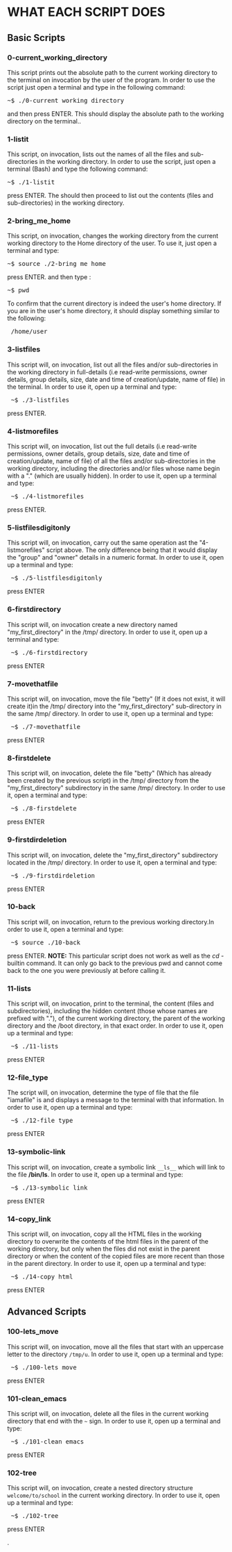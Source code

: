 # WHAT EACH SCRIPT DOES

## Basic Scripts

### 0-current_working_directory 
This script prints out the absolute path to the current working directory to the terminal on invocation by the user of the program. In order to use the script just open a terminal and type in the following command:

<p align="center">
<pre>
~$ ./0-current_working_directory
</pre>	
</p>



and then press ENTER. This should display the absolute path to the working directory on the terminal..

### 1-listit 
This script, on invocation, lists out the names of all the files and sub-directories in the working directory. In order to use the script, just open a terminal (Bash) and type the following command: 

<p align="center">
<pre>
~$ ./1-listit
</pre>	
</p>



press ENTER. The should then proceed to list out the contents (files and sub-directories) in the working directory.

### 2-bring_me_home 
This script, on invocation, changes the working directory from the current working directory to the Home directory of the user. To use it, just open a terminal and type: 


<p align="center">
<pre>
~$ source ./2-bring_me_home
</pre>	
</p>


press ENTER. and then type :


<p align="center">
<pre>
~$ pwd
</pre>	
</p>



To confirm that the current directory is indeed the user's home directory. If you are in the user's home directory, it should display something similar to the following: 


<p align="center">
<pre>
 /home/user  
</pre>	
</p>




### 3-listfiles
This script will, on invocation, list out all the files and/or sub-directories in the working directory in full-details (i.e read-write permissions, owner details, group details, size, date and time of creation/update, name of file) in the terminal. In order to use it, open up a terminal and type:


<p align="center">
<pre>
 ~$ ./3-listfiles  
</pre>	
</p>



press ENTER.


### 4-listmorefiles
This script will, on invocation, list out the full details (i.e read-write permissions, owner details, group details, size, date and time of creation/update, name of file) of all the files and/or sub-directories in the working directory, including the directories and/or files whose name begin with a "." (which are usually hidden). In order to use it, open up a terminal and type: 


<p align="center">
<pre>
 ~$ ./4-listmorefiles  
</pre>	
</p>


press ENTER.


### 5-listfilesdigitonly
This script will, on invocation, carry out the same operation ast the "4-listmorefiles" script above. The only difference being that it would display the "group" and "owner" details in a numeric format. In order to use it, open up a terminal and type:

<p align="center">
<pre>
 ~$ ./5-listfilesdigitonly  
</pre>	
</p>



press ENTER

### 6-firstdirectory
This script will, on invocation create a new directory named "my_first_directory" in the /tmp/ directory. In order to use it, open up a terminal and type:


<p align="center">
<pre>
 ~$ ./6-firstdirectory  
</pre>	
</p>



press ENTER


### 7-movethatfile
This script will, on invocation, move the file "betty" (If it does not exist, it will create it)in the /tmp/ directory into the "my_first_directory" sub-directory in the same /tmp/ directory. In order to use it, open up a terminal and type:

<p align="center">
<pre>
 ~$ ./7-movethatfile  
</pre>	
</p>


press ENTER


### 8-firstdelete
This script will, on invocation, delete the file "betty" (Which has already been created by the previous script) in the /tmp/ directory from the "my_first_directory" subdirectory in the same /tmp/ directory. In order to use it, open a terminal and type:

<p align="center">
<pre>
 ~$ ./8-firstdelete 
</pre>	
</p>


press ENTER


### 9-firstdirdeletion
This script will, on invocation, delete the "my_first_directory" subdirectory located in the /tmp/ directory. In order to use it, open a terminal and type:

<p align="center">
<pre>
 ~$ ./9-firstdirdeletion 
</pre>	
</p>


press ENTER



### 10-back
This script will, on invocation, return to the previous working directory.In order to use it, open a terminal and type:

<p align="center">
<pre>
 ~$ source ./10-back 
</pre>	
</p>


press ENTER.
**NOTE:** This particular script does not work as well as the *cd -* builtin command. It can only go back to the previous pwd and cannot come back to the one you were previously at before calling it.



### 11-lists
This script will, on invocation, print to the terminal, the content (files and subdirectories), including the hidden content (those whose names are prefixed with "."), of the current working directory, the parent of the working directory and the /boot directory, in that exact order. In order to use it, open up a terminal and type:

<p align="center">
<pre>
 ~$ ./11-lists 
</pre>	
</p>


press ENTER

### 12-file_type
The script will, on invocation, determine the type of file that the file "iamafile" is and displays a message to the terminal with that information. In order to use it, open up a terminal and type:

<p align="center">
<pre>
 ~$ ./12-file_type 
</pre>	
</p>


press ENTER


### 13-symbolic-link
This script will, on invocation, create a symbolic link `__ls__` which will link to the file **/bin/ls**. In order to use it, open up a terminal and type:
 
<p align="center">
<pre>
 ~$ ./13-symbolic_link 
</pre>	
</p>


press ENTER

### 14-copy_link 
This script will, on invocation, copy all the HTML files in the working directory to overwrite the contents of the html files in the parent of the working directory, but only when the files did not exist in the parent directory or when the content of the copied files are more recent than those in the parent directory. In order to use it, open up a terminal and type:


<p align="center">
<pre>
 ~$ ./14-copy_html 
</pre>	
</p>

press ENTER



## Advanced Scripts

### 100-lets_move
This script will, on invocation, move all the files that start with an uppercase letter to the directory `/tmp/u`. In order to use it, open up a terminal and type: 


<p align="center">
<pre>
 ~$ ./100-lets_move 
</pre>	
</p>

press ENTER 


### 101-clean_emacs
This script will, on invocation, delete all the files in the current working directory that end with the `~` sign. In order to use it, open up a terminal and type:


<p align="center">
<pre>
 ~$ ./101-clean_emacs 
</pre>	
</p>

press ENTER


### 102-tree
This script will, on invocation, create a nested directory structure `welcome/to/school` in the current working directory. In order to use it, open up a terminal and type:


<p align="center">
<pre>
 ~$ ./102-tree 
</pre>	
</p>

press ENTER
















. 
